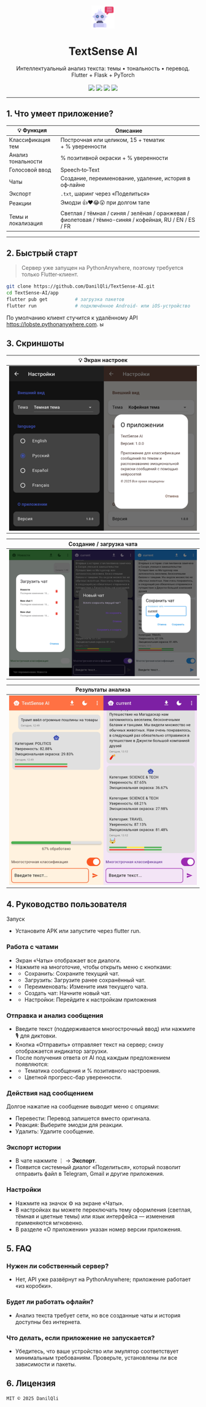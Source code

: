 <p align="center">
  <img src="img/logo.png" height="60" alt="TextSense AI logo">
</p>

<h1 align="center">TextSense AI</h1>
<p align="center">
Интеллектуальный анализ текста: темы • тональность • перевод.  
Flutter + Flask + PyTorch
<br><br>
<img src="https://img.shields.io/badge/Flutter-3.19-blue?logo=flutter">
<img src="https://img.shields.io/badge/Dart-2.19-blue?logo=dart">
<img src="https://img.shields.io/badge/Python-3.11-yellow?logo=python">
<img src="https://img.shields.io/badge/License-MIT-green">
</p>

---

## 1. Что умеет приложение?

| 💡 Функция         | Описание                                                                                                |
|--------------------|---------------------------------------------------------------------------------------------------------|
| Классификация тем  | Построчная или целиком, 15 + тематик + % уверенности                                                    |
| Анализ тональности | % позитивной окраски + % уверенности                                                                    |
| Голосовой ввод     | Speech‑to‑Text                                                                                          |
| Чаты               | Создание, переименование, удаление, история в оф‑лайне                                                  |
| Экспорт            | `.txt`, шаринг через «Поделиться»                                                                       |
| Реакции            | Эмодзи 👍❤️😂😮 при долгом тапе                                                                         |
| Темы и локализация | Светлая / тёмная / синяя / зелёная / оранжевая / фиолетовая / тёмно-синяя / кофейная, RU / EN / ES / FR |

---

## 2. Быстрый старт

> Сервер уже запущен на PythonAnywhere, поэтому требуется только Flutter‑клиент.

```bash
git clone https://github.com/DanilQli/TextSense-AI.git
cd TextSense-AI/app
flutter pub get          # загрузка пакетов
flutter run              # подключённое Android‑ или iOS‑устройство
```
По умолчанию клиент стучится к удалённому API https://lobste.pythonanywhere.com.
ы
## 3. Скриншоты

| 💡 Экран настроек     |
|-----------------------|
| <img src="img/1.png"> |
		
| Создание / загрузка чата | 
|--------------------------|
| <img src="img/2.png">    | 

| Результаты анализа    |
|-----------------------|
| <img src="img/3.png"> |


## 4. Руководство пользователя

Запуск

- Установите APK или запустите через flutter run.

### Работа с чатами
- Экран «Чаты» отображает все диалоги.
- Нажмите на многоточие, чтобы открыть меню с кнопками:
- - Сохранить: Сохраните текущий чат.
- - Загрузить: Загрузите ранее сохранённый чат.
- - Переименовать: Измените имя текущего чата.
- - Создать чат: Начните новый чат.
- - Настройки: Перейдите к настройкам приложения

### Отправка и анализ сообщения
- Введите текст (поддерживается многострочный ввод) или нажмите 🎙 для диктовки.
- Кнопка «Отправить» отправляет текст на сервер; снизу отображается индикатор загрузки.
- После получения ответа от AI под каждым предложением появляются:
- - Тематика сообщения и % позитивного настроения.
- - Цветной прогресс-бар уверенности.

### Действия над сообщением
Долгое нажатие на сообщение выводит меню с опциями:
- Перевести: Перевод запишется вместо оригинала.
- Реакция: Выберите эмодзи для реакции.
- Удалить: Удалите сообщение.

### Экспорт истории

- В чате нажмите ⋮ → **Экспорт**.
- Появится системный диалог «Поделиться», который позволит отправить файл в Telegram, Gmail и другие приложения.

### Настройки

- Нажмите на значок ⚙ на экране «Чаты».
- В настройках вы можете переключать тему оформления (светлая, тёмная и цветные темы) или язык интерфейса — изменения применяются мгновенно.
- В разделе «О приложении» указан номер версии приложения.

## 5. FAQ

### Нужен ли собственный сервер?
*  Нет, API уже развёрнут на PythonAnywhere; приложение работает «из коробки».

### Будет ли работать офлайн?
* Анализ текста требует сети, но все созданные чаты и история доступны без интернета.

### Что делать, если приложение не запускается?
* Убедитесь, что ваше устройство или эмулятор соответствует минимальным требованиям. Проверьте, установлены ли все зависимости и пакеты.

## 6. Лицензия
```
MIT © 2025 DanilQli
```
